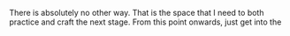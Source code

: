 There is absolutely no other way.
That is the space that I need to both practice and craft the next stage. From this point onwards, just get into the 

